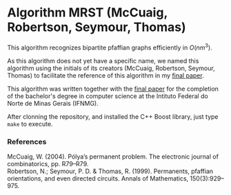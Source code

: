 # Algorithm MRST (McCuaig, Robertson, Seymour, Thomas)
This algorithm recognizes bipartite pfaffian graphs efficiently in $O(nm^3)$.

As this algorithm does not yet have a specific name, we named this algorithm using the initials of its creators (McCuaig, Robertson, Seymour, Thomas) to facilitate the reference of this algorithm in my 
[final paper](https://github.com/AlvaroEFMota/mrst/blob/main/AlvaroEFMota%20-%20TCC%20-%20IMPLEMENTA%C3%87%C3%83O%20EFICIENTE%20DE%20ALGORITMO%20PARA%20RECONHECIMENTO%20DE%20GRAFOS%20BIPARTIDOS%20PFAFFIANOS.pdf).

This algorithm was written together with the [final paper](https://github.com/AlvaroEFMota/mrst/blob/main/AlvaroEFMota%20-%20TCC%20-%20IMPLEMENTA%C3%87%C3%83O%20EFICIENTE%20DE%20ALGORITMO%20PARA%20RECONHECIMENTO%20DE%20GRAFOS%20BIPARTIDOS%20PFAFFIANOS.pdf)
 for the completion of the bachelor's degree in computer science at the Intituto Federal do Norte de Minas Gerais (IFNMG).

After clonning the repository, and installed the C++ Boost library, just type `make` to execute.

### References
McCuaig, W. (2004). Pólya’s permanent problem. The electronic journal of combinatorics, pp. R79–R79.\
Robertson, N.; Seymour, P. D. & Thomas, R. (1999). Permanents, pfaffian orientations,
and even directed circuits. Annals of Mathematics, 150(3):929–975.
